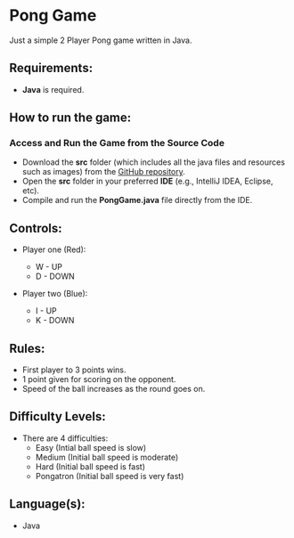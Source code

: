 # Pong Game
Just a simple 2 Player Pong game written in Java.

## Requirements:
- **Java** is required.

## How to run the game:
### **Access and Run the Game from the Source Code**
   - Download the **src** folder (which includes all the java files and resources such as images) from the [GitHub repository](https://github.com/CodeByKanav/PongGame).
   - Open the **src** folder in your preferred **IDE** (e.g., IntelliJ IDEA, Eclipse, etc).
   - Compile and run the **PongGame.java** file directly from the IDE.

## Controls:
- Player one (Red):
  - W - UP
  - D - DOWN

- Player two (Blue):
  - I - UP
  - K - DOWN

## Rules:
- First player to 3 points wins.
- 1 point given for scoring on the opponent.
- Speed of the ball increases as the round goes on.

## Difficulty Levels:
- There are 4 difficulties:
  - Easy (Intial ball speed is slow)
  - Medium (Initial ball speed is moderate)
  - Hard (Initial ball speed is fast)
  - Pongatron (Initial ball speed is very fast)

## Language(s):
- Java
